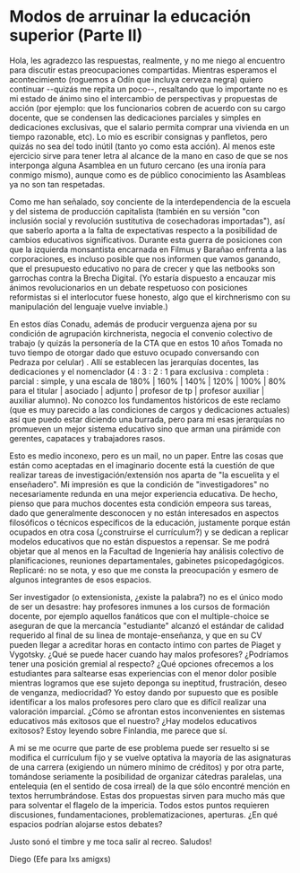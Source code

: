 # Modos de arruinar la educación superior (Parte II)


Hola, les agradezco las respuestas, realmente, y no me niego al encuentro para
discutir estas preocupaciones compartidas. Mientras esperamos el acontecimiento
(roguemos a Odín que incluya cerveza negra) quiero continuar --quizás me repita
un poco--, resaltando que lo importante no es mi estado de ánimo sino el
intercambio de perspectivas y propuestas de acción (por ejemplo: que los
funcionarios cobren de acuerdo con su cargo docente, que se condensen las
dedicaciones parciales y simples en dedicaciones exclusivas, que el salario
permita comprar una vivienda en un tiempo razonable, etc). Lo mío es escribir
consignas y panfletos, pero quizás no sea del todo inútil (tanto yo como esta
acción). Al menos este ejercicio sirve para tener letra al alcance de la mano en
caso de que se nos interponga alguna Asamblea en un futuro cercano (es una
ironía para conmigo mismo), aunque como es de público conocimiento las Asambleas
ya no son tan respetadas.

Como me han señalado, soy conciente de la interdependencia de la escuela y del
sistema de producción capitalista (también en su versión \"con inclusión social
y revolución sustitutiva de cosechadoras importadas\"), así que saberlo aporta a
la falta de expectativas respecto a la posibilidad de cambios educativos
significativos. Durante esta guerra de posiciones con que la izquierda
monsantista encarnada en Filmus y Barañao enfrenta a las corporaciones, es
incluso posible que nos informen que vamos ganando, que el presupuesto educativo
no para de crecer y que las netbooks son garrochas contra la Brecha Digital. (Yo
estaría dispuesto a encauzar mis ánimos revolucionarios en un debate respetuoso
con posiciones reformistas si el interlocutor fuese honesto, algo que el
kirchnerismo con su manipulación del lenguaje vuelve inviable.)

En estos días Conadu, además de producir verguenza ajena por su condición de
agrupación kirchnerista, negocia el convenio colectivo de trabajo (y quizás la
personería de la CTA que en estos 10 años Tomada no tuvo tiempo de otorgar dado
que estuvo ocupado conversando con Pedraza por celular) . Allí se establecen las
jerarquías docentes, las dedicaciones y el nomenclador (4 : 3 : 2 : 1 para
exclusiva : completa : parcial : simple, y una escala de 180% \| 160% \| 140% \|
120% \| 100% \| 80% para el titular \| asociado \| adjunto \| profesor de tp \|
profesor auxiliar \| auxiliar alumno). No conozco los fundamentos históricos de
este reclamo (que es muy parecido a las condiciones de cargos y dedicaciones
actuales) así que puedo estar diciendo una burrada, pero para mi esas jerarquías
no promueven un mejor sistema educativo sino que arman una pirámide con
gerentes, capataces y trabajadores rasos.

Esto es medio inconexo, pero es un mail, no un paper. Entre las cosas que están
como aceptadas en el imaginario docente está la cuestión de que realizar tareas
de investigación/extensión nos aparta de \"la escuelita y el enseñadero\". Mi
impresión es que la condición de \"investigadores\" no necesariamente redunda en
una mejor experiencia educativa. De hecho, pienso que para muchos docentes esta
condición empeora sus tareas, dado que generalmente desconocen y no están
interesados en aspectos filosóficos o técnicos específicos de la educación,
justamente porque están ocupados en otra cosa (¿construirse el currículum?) y se
dedican a replicar modelos educativos que no están dispuestos a repensar. Se me
podrá objetar que al menos en la Facultad de Ingeniería hay análisis colectivo
de planificaciones, reuniones departamentales, gabinetes psicopedagógicos.
Replicaré: no se nota, y eso que me consta la preocupación y esmero de algunos
integrantes de esos espacios.

Ser investigador (o extensionista, ¿existe la palabra?) no es el único modo de
ser un desastre: hay profesores inmunes a los cursos de formación docente, por
ejemplo aquellos fanáticos que con el multiple-choice se aseguran de que la
mercancía \"estudiante\" alcanzó el estándar de calidad requerido al final de su
linea de montaje-enseñanza, y que en su CV pueden llegar a acreditar horas en
contacto íntimo con partes de Piaget y Vygotsky. ¿Qué se puede hacer cuando hay
malos profesores? ¿Podríamos tener una posición gremial al respecto? ¿Qué
opciones ofrecemos a los estudiantes para saltearse esas experiencias con el
menor dolor posible mientras logramos que ese sujeto deponga su ineptitud,
frustración, deseo de venganza, mediocridad? Yo estoy dando por supuesto que es
posible identificar a los malos profesores pero claro que es difícil realizar
una valoración imparcial. ¿Cómo se afrontan estos inconvenientes en sistemas
educativos más exitosos que el nuestro? ¿Hay modelos educativos exitosos? Estoy
leyendo sobre Finlandia, me parece que sí.

A mi se me ocurre que parte de ese problema puede ser resuelto si se modifica el
currículum fijo y se vuelve optativa la mayoría de las asignaturas de una
carrera (exigiendo un número mínimo de créditos) y por otra parte, tomándose
seriamente la posibilidad de organizar cátedras paralelas, una entelequia (en el
sentido de cosa irreal) de la que sólo encontré mención en textos
herrumbrándose. Estas dos propuestas sirven para mucho más que para solventar el
flagelo de la impericia. Todos estos puntos requieren discusiones,
fundamentaciones, problematizaciones, aperturas. ¿En qué espacios podrían
alojarse estos debates?

Justo sonó el timbre y me toca salir al recreo. Saludos!

Diego (Efe para lxs amigxs)

